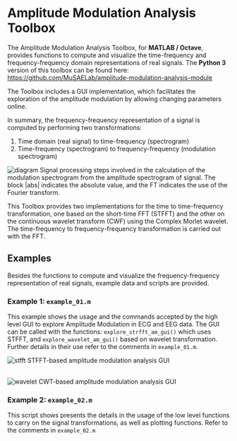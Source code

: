 # Amplitude Modulation Analysis Toolbox

The Amplitude Modulation Analysis Toolbox, for **MATLAB / Octave**, provides functions to compute and visualize the time-frequency and frequency-frequency domain representations of real signals. The **Python 3** version of this toolbox can be found here: https://github.com/MuSAELab/amplitude-modulation-analysis-module

The Toolbox includes a GUI implementation, which facilitates the exploration of the amplitude modulation by allowing changing parameters online.

In summary, the frequency-frequency representation of a signal is computed by performing two transformations:

1. Time domain (real signal) to time-frequency (spectrogram)
2. Time-frequency (spectrogram) to frequency-frequency (modulation spectrogram)

![diagram](https://user-images.githubusercontent.com/8238803/32670991-b1a4e542-c613-11e7-8408-bdc1cc3e0bf1.png)
Signal processing steps involved in the calculation of the modulation spectrogram from the amplitude spectrogram of signal. The block |abs| indicates the absolute value, and the FT indicates the use of the Fourier transform.

This Toolbox provides two implementations for the time to time-frequency transformation, one based on the short-time FFT (STFFT) and the other on the continuous wavelet transform (CWF) using the Complex Morlet wavelet. The time-frequency to frequency-frequency transformation is carried out with the FFT.

## Examples
Besides the functions to compute and visualize the frequency-frequency representation of real signals, example data and scripts are provided.

### Example 1: `example_01.m`
This example shows the usage and the commands accepted by the high level GUI to explore Amplitude Modulation in ECG and EEG data. The GUI can be called with the functions:
`explore_strfft_am_gui()` which uses STFFT, and `explore_wavelet_am_gui()` based on wavelet transformation. Further details in their use refer to the comments in `example_01.m`.  

![stfft](https://cloud.githubusercontent.com/assets/8238803/25900142/67a297da-3560-11e7-8112-16a7f6c3e637.png)
STFFT-based amplitude modulation analysis GUI  
</br>

![wavelet](https://cloud.githubusercontent.com/assets/8238803/25900150/6bf2b93c-3560-11e7-8dd4-084b23c925b5.png)
CWT-based amplitude modulation analysis GUI

### Example 2: `example_02.m`
This script shows presents the details in the usage of the low level functions to carry on the signal transformations, as well as plotting functions. Refer to the comments in `example_02.m`
